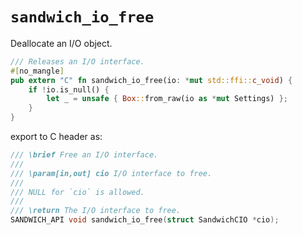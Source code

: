 # `sandwich_io_free`

Deallocate an I/O object.

```rust
/// Releases an I/O interface.
#[no_mangle]
pub extern "C" fn sandwich_io_free(io: *mut std::ffi::c_void) {
    if !io.is_null() {
        let _ = unsafe { Box::from_raw(io as *mut Settings) };
    }
}
```

export to C header as:

```c
/// \brief Free an I/O interface.
///
/// \param[in,out] cio I/O interface to free.
///
/// NULL for `cio` is allowed.
///
/// \return The I/O interface to free.
SANDWICH_API void sandwich_io_free(struct SandwichCIO *cio);
```
